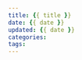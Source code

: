 ```yaml
---
title: {{ title }}
date: {{ date }}
updated: {{ date }}
categories:
tags:
---
```

<!-- more -->
<!-- toc -->